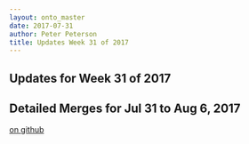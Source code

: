 ```yaml
---
layout: onto_master
date: 2017-07-31
author: Peter Peterson
title: Updates Week 31 of 2017
---
```

Updates for Week 31 of 2017
---------------------------

Detailed Merges for Jul 31 to Aug 6, 2017
-----------------------------------------
[on github](https://github.com/mantidproject/mantid/pulls?q=is%3Apr+merged%3A2017-08-01..2017-08-06)

